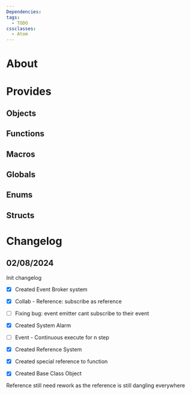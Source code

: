 ```yaml
---
Dependencies: 
tags:
  - TODO
cssclasses:
  - Atom
---
```

# About

# Provides

## Objects

## Functions

## Macros

## Globals

## Enums

## Structs

# Changelog
## 02/08/2024
Init changelog
- [x] Created Event Broker system
- [x] Collab - Reference: subscribe as reference
- [ ] Fixing bug: event emitter cant subscribe to their event


- [x] Created System Alarm
- [ ] Event - Continuous execute for n step

- [x] Created Reference System
- [x] Created special reference to function

- [x] Created Base Class Object

Reference still need rework as the reference is still dangling everywhere